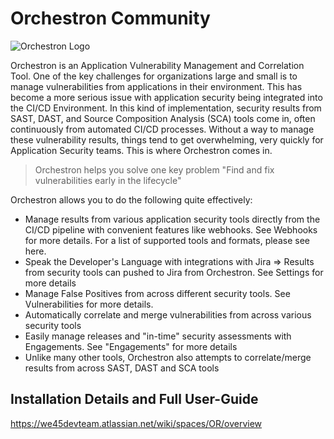 # Orchestron Community

![Orchestron Logo](https://www.orchestron.io/hubfs/Orchestron%20November%202017/Image/logo.png?t=1528974210460)

Orchestron is an Application Vulnerability Management and Correlation Tool. One of the key challenges for organizations large and small is to manage vulnerabilities from applications in their environment. This has become a more serious issue with application security being integrated into the CI/CD Environment. In this kind of implementation, security results from SAST, DAST, and Source Composition Analysis (SCA) tools come in, often continuously from automated CI/CD processes. Without a way to manage these vulnerability results, things tend to get overwhelming, very quickly for Application Security teams. This is where Orchestron comes in. 

> Orchestron helps you solve one key problem "Find and fix vulnerabilities early in the lifecycle"

Orchestron allows you to do the following quite effectively: 

* Manage results from various application security tools directly from the CI/CD pipeline with convenient features like webhooks. See Webhooks for more details. For a list of supported tools and formats, please see here.
* Speak the Developer's Language with integrations with Jira => Results from security tools can pushed to Jira from Orchestron. See Settings for more details
* Manage False Positives from across different security tools. See Vulnerabilities for more details.
* Automatically correlate and merge vulnerabilities from across various security tools
* Easily manage releases and "in-time" security assessments with Engagements. See "Engagements" for more details
* Unlike many other tools, Orchestron also attempts to correlate/merge results from across SAST, DAST and SCA tools

## Installation Details and Full User-Guide
https://we45devteam.atlassian.net/wiki/spaces/OR/overview
